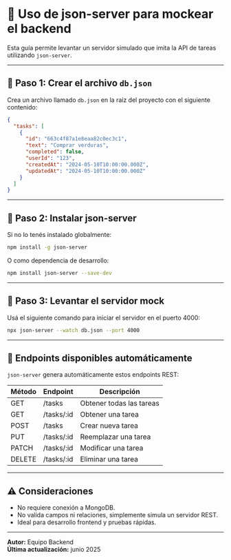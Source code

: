 # 🚀 Uso de json-server para mockear el backend

Esta guía permite levantar un servidor simulado que imita la API de tareas utilizando `json-server`.

---

## 📁 Paso 1: Crear el archivo `db.json`

Crea un archivo llamado `db.json` en la raíz del proyecto con el siguiente contenido:

```json
{
  "tasks": [
    {
      "id": "663c4f87a1e8eaa82c0ec3c1",
      "text": "Comprar verduras",
      "completed": false,
      "userId": "123",
      "createdAt": "2024-05-10T10:00:00.000Z",
      "updatedAt": "2024-05-10T10:00:00.000Z"
    }
  ]
}
```

---

## 🧰 Paso 2: Instalar json-server

Si no lo tenés instalado globalmente:

```bash
npm install -g json-server
```

O como dependencia de desarrollo:

```bash
npm install json-server --save-dev
```

---

## 🚀 Paso 3: Levantar el servidor mock

Usá el siguiente comando para iniciar el servidor en el puerto 4000:

```bash
npx json-server --watch db.json --port 4000
```

---

## 🔄 Endpoints disponibles automáticamente

`json-server` genera automáticamente estos endpoints REST:

| Método | Endpoint       | Descripción             |
|--------|----------------|-------------------------|
| GET    | /tasks         | Obtener todas las tareas |
| GET    | /tasks/:id     | Obtener una tarea       |
| POST   | /tasks         | Crear nueva tarea       |
| PUT    | /tasks/:id     | Reemplazar una tarea    |
| PATCH  | /tasks/:id     | Modificar una tarea     |
| DELETE | /tasks/:id     | Eliminar una tarea      |

---

## ⚠️ Consideraciones

- No requiere conexión a MongoDB.
- No valida campos ni relaciones, simplemente simula un servidor REST.
- Ideal para desarrollo frontend y pruebas rápidas.

---

**Autor:** Equipo Backend  
**Última actualización:** junio 2025